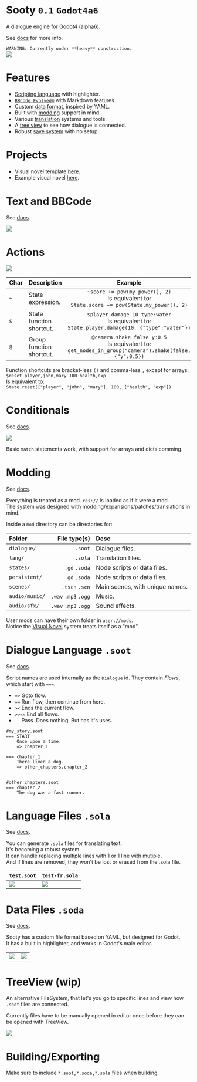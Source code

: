 # Sooty `0.1` `Godot4a6`
A dialogue engine for Godot4 (alpha6).

See [docs](https://teebarjunk.github.io/sooty-docs/) for more info.

`WARNING: Currently under **heavy** construction.`  
![](https://raw.githubusercontent.com/teebarjunk/sooty-visual_novel-example/main/README/preview.png)

# Features
- [Scripting language](#soot) with highlighter.
- [`BBCode Evolved®`](#bbcode) with Markdown features.
- Custom [data format](#soda), inspired by YAML.
- Built with [modding](#mods) support in mind.
- Various [translation](#sola) systems and tools.
- A [tree view](#tree_view) to see how dialogue is connected.
- Robust [save system](#save_system) with no setup.

# Projects
- Visual novel template [here](https://github.com/teebarjunk/sooty-visual_novel).  
- Example visual novel [here](https://github.com/teebarjunk/sooty-visual_novel-example).  

# <a name="bbcode"></a> Text and BBCode
See [docs](https://teebarjunk.github.io/sooty-docs/dialogue/bbcode_evolved.html).

![](readme/bbcode.png)

# Actions
![](readme/actions.png)

|Char|Description|Example|
|----|-----------|:-----:|
|`~`|State expression.|`~score += pow(my_power(), 2)`<br>Is equivalent to:<br>`State.score += pow(State.my_power(), 2)`|
|`$`|State function shortcut.|`$player.damage 10 type:water`<br>Is equivalent to:<br>`State.player.damage(10, {"type":"water"})`|
|`@`|Group function shortcut.|`@camera.shake false y:0.5`<br>Is equivalent to:<br>`get_nodes_in_group("camera").shake(false, {"y":0.5})`|

Function shortcuts are bracket-less `()` and comma-less `,` except for arrays:  
`$reset player,john,mary 100 health,exp`  
Is equivalent to:  
`State.reset(["player", "john", "mary"], 100, ["health", "exp"])`

# Conditionals
See [docs](https://teebarjunk.github.io/sooty-docs/dialogue/conditions.html).

![](readme/ifelse.png)

Basic `match` statements work, with support for arrays and dicts comming.

# <a name="mods"></a> Modding
See [docs](https://teebarjunk.github.io/sooty-docs/state/mods.html).

Everything is treated as a mod. `res://` is loaded as if it were a mod.  
The system was designed with modding/expansions/patches/translations in mind.  

Inside a `mod` directory can be directories for:

|Folder|File type(s)|Desc|
|:-----|-----------:|:---|
|`dialogue/`| `.soot`|Dialogue files.|
|`lang/`|`.sola`|Translation files.|
|`states/`| `.gd` `.soda`|Node scripts or data files.|
|`persistent/`| `.gd` `.soda`|Node scripts or data files.|
|`scenes/`| `.tscn` `.scn`|Main scenes, with unique names.|
|`audio/music/`| `.wav` `.mp3` `.ogg`|Music.|
|`audio/sfx/`| `.wav` `.mp3` `.ogg`|Sound effects.|

User mods can have their own folder in `user://mods`.  
Notice the [Visual Novel](https://github.com/teebarjunk/sooty-visual_novel-example) system treats itself as a "mod".

# <a name="soot"></a> Dialogue Language `.soot`
See [docs](https://teebarjunk.github.io/sooty-docs/dialogue.html).

Script names are used internally as the `Dialogue` id. They contain *Flows*, which start with `===`.
- `=>` Goto flow.
- `==` Run flow, then continue from here.
- `><` Ends the current flow.
- `>><<` End all flows.
- `__` Pass. Does nothing. But has it's uses.

```
#my_story.soot
=== START
	Once upon a time.
	=> chapter_1

=== chapter_1
	There lived a dog.
	=> other_chapters.chapter_2


#other_chapters.soot
=== chapter_2
	The dog was a fast runner.
```

# <a name="sola"></a> Language Files `.sola`  
See [docs](https://teebarjunk.github.io/sooty-docs/translations/lang_files.html).

You can generate `.sola` files for translating text.  
It's becoming a robust system.  
It can handle replacing multiple lines with 1 or 1 line with mutiple.  
And if lines are removed, they won't be lost or erased from the .sola file.

|`test.soot`|`test-fr.sola`|
|--|--|
|![](readme/lang_1.png) | ![](readme/lang_2.png)|

# <a name="soda"></a> Data Files `.soda`
See [docs](https://teebarjunk.github.io/sooty-docs/state/data_files.html).

Sooty has a custom file format based on YAML, but designed for Godot.  
It has a built in highlighter, and works in Godot's main editor.  

|||
|-|-|
|![](readme/data_1.png)|![](readme/data_2.png)|


# <a name="tree_view"></a> TreeView (wip)
An alternative FileSystem, that let's you go to specific lines and view how `.soot` files are connected.  

Currently files have to be manually opened in editor once before they can be opened with TreeView.

![](readme/tree_view.png)


# Building/Exporting
Make sure to include `*.soot,*.soda,*.sola` files when building.
